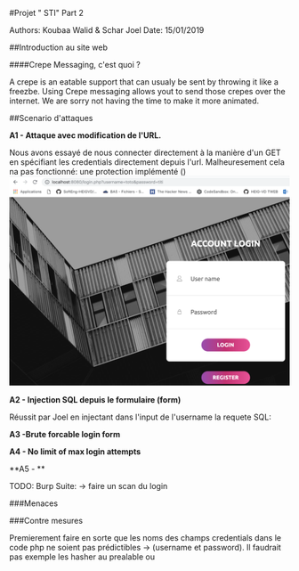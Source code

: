 #Projet " STI" Part 2

Authors: Koubaa Walid & Schar Joel
Date: 15/01/2019

##Introduction au site web

####Crepe Messaging, c'est quoi ?

A crepe is an eatable support that can usualy be sent by throwing it like a freezbe. Using Crepe messaging allows yout to send those crepes over the internet.
We are sorry not having the time to make it more animated.

##Scenario d'attaques

**A1 - Attaque avec modification de l'URL.**

Nous avons essayé de nous connecter directement à la manière d'un GET en spécifiant les credentials directement depuis l'url.
Malheuresement cela na pas fonctionné: une protection implémenté ()
![alt](img/1.png)


**A2 - Injection SQL depuis le formulaire (form)**

Réussit par Joel en injectant dans l'input de l'username la requete SQL: 

**A3 -Brute forcable login form**

**A4 - No limit of max login attempts**

**A5 - **



TODO:
Burp Suite:
-> faire un scan du login


###Menaces
 
###Contre mesures

Premierement faire en sorte que les noms des champs credentials dans le code php ne soient pas prédictibles -> (username et password).
Il faudrait pas exemple les hasher au prealable ou 